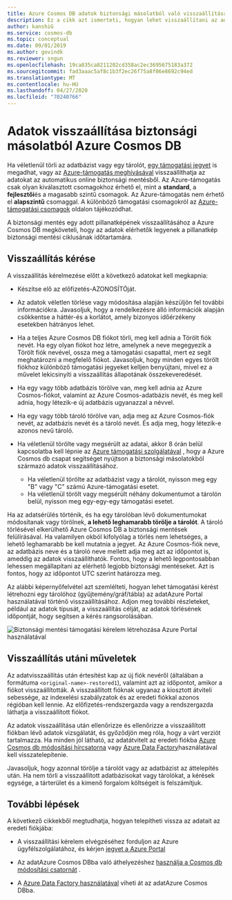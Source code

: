 ```yaml
---
title: Azure Cosmos DB adatok biztonsági másolatból való visszaállítása
description: Ez a cikk azt ismerteti, hogyan lehet visszaállítani az adatok biztonsági másolatból történő Azure Cosmos DB visszaállítását, az Azure-támogatással való kapcsolatfelvételhez pedig az adatok visszaállításához szükséges lépéseket.
author: kanshiG
ms.service: cosmos-db
ms.topic: conceptual
ms.date: 09/01/2019
ms.author: govindk
ms.reviewer: sngun
ms.openlocfilehash: 19ca835ca8211202cd358ac2ec3695675183a372
ms.sourcegitcommit: fad3aaac5af8c1b3f2ec26f75a8f06e8692c94ed
ms.translationtype: MT
ms.contentlocale: hu-HU
ms.lasthandoff: 04/27/2020
ms.locfileid: "70240766"
---
```

# <a name="restore-data-from-a-backup-in-azure-cosmos-db"></a>Adatok visszaállítása biztonsági másolatból Azure Cosmos DB 

Ha véletlenül törli az adatbázist vagy egy tárolót, [egy támogatási jegyet]( https://portal.azure.com/?#blade/Microsoft_Azure_Support/HelpAndSupportBlade) is megadhat, vagy az [Azure-támogatás meghívásával]( https://azure.microsoft.com/support/options/) visszaállíthatja az adatokat az automatikus online biztonsági mentésből. Az Azure-támogatás csak olyan kiválasztott csomagokhoz érhető el, mint a **standard**, a **fejlesztői**és a magasabb szintű csomagok. Az Azure-támogatás nem érhető el **alapszintű** csomaggal. A különböző támogatási csomagokról az [Azure-támogatási csomagok](https://azure.microsoft.com/support/plans/) oldalon tájékozódhat. 

A biztonsági mentés egy adott pillanatképének visszaállításához a Azure Cosmos DB megköveteli, hogy az adatok elérhetők legyenek a pillanatkép biztonsági mentési ciklusának időtartamára.

## <a name="request-a-restore"></a>Visszaállítás kérése

A visszaállítás kérelmezése előtt a következő adatokat kell megkapnia:

* Készítse elő az előfizetés-AZONOSÍTÓját.

* Az adatok véletlen törlése vagy módosítása alapján készüljön fel további információkra. Javasoljuk, hogy a rendelkezésre álló információk alapján csökkentse a háttér-és a korlátot, amely bizonyos időérzékeny esetekben hátrányos lehet.

* Ha a teljes Azure Cosmos DB fiókot törli, meg kell adnia a Törölt fiók nevét. Ha egy olyan fiókot hoz létre, amelynek a neve megegyezik a Törölt fiók nevével, ossza meg a támogatási csapattal, mert ez segít meghatározni a megfelelő fiókot. Javasoljuk, hogy minden egyes törölt fiókhoz különböző támogatási jegyeket kelljen benyújtani, mivel ez a művelet lekicsinyíti a visszaállítás állapotának összekeveredését.

* Ha egy vagy több adatbázis törölve van, meg kell adnia az Azure Cosmos-fiókot, valamint az Azure Cosmos-adatbázis nevét, és meg kell adnia, hogy létezik-e új adatbázis ugyanazzal a névvel.

* Ha egy vagy több tároló törölve van, adja meg az Azure Cosmos-fiók nevét, az adatbázis nevét és a tároló nevét. És adja meg, hogy létezik-e azonos nevű tároló.

* Ha véletlenül törölte vagy megsérült az adatai, akkor 8 órán belül kapcsolatba kell lépnie az [Azure támogatási szolgálatával](https://azure.microsoft.com/support/options/) , hogy a Azure Cosmos db csapat segítséget nyújtson a biztonsági másolatokból származó adatok visszaállításához.
  
  * Ha véletlenül törölte az adatbázist vagy a tárolót, nyisson meg egy "B" vagy "C" számú Azure-támogatási esetet. 
  * Ha véletlenül törölt vagy megsérült néhány dokumentumot a tárolón belül, nyisson meg egy-egy-egy támogatási esetet. 

Ha az adatsérülés történik, és ha egy tárolóban lévő dokumentumokat módosítanak vagy törölnek, **a lehető leghamarabb törölje a tárolót**. A tároló törlésével elkerülhető Azure Cosmos DB a biztonsági mentések felülírásával. Ha valamilyen okból kifolyólag a törlés nem lehetséges, a lehető leghamarabb be kell mutatnia a jegyet. Az Azure Cosmos-fiók neve, az adatbázis neve és a tároló neve mellett adja meg azt az időpontot is, ameddig az adatok visszaállíthatók. Fontos, hogy a lehető legpontosabban lehessen megállapítani az elérhető legjobb biztonsági mentéseket. Azt is fontos, hogy az időpontot UTC szerint határozza meg. 

Az alábbi képernyőfelvétel azt szemlélteti, hogyan lehet támogatási kérést létrehozni egy tárolóhoz (gyűjtemény/gráf/tábla) az adatAzure Portal használatával történő visszaállításához. Adjon meg további részleteket, például az adatok típusát, a visszaállítás célját, az adatok törlésének időpontját, hogy segítsen a kérés rangsorolásában.

![Biztonsági mentési támogatási kérelem létrehozása Azure Portal használatával](./media/how-to-backup-and-restore/backup-support-request-portal.png)

## <a name="post-restore-actions"></a>Visszaállítás utáni műveletek

Az adatvisszaállítás után értesítést kap az új fiók nevéről (általában a formátuma `<original-name>-restored1`), valamint azt az időpontot, amikor a fiókot visszaállították. A visszaállított fióknak ugyanaz a kiosztott átviteli sebessége, az indexelési szabályzatok és az eredeti fiókkal azonos régióban kell lennie. Az előfizetés-rendszergazda vagy a rendszergazda láthatja a visszaállított fiókot.

Az adatok visszaállítása után ellenőrizze és ellenőrizze a visszaállított fiókban lévő adatok vizsgálatát, és győződjön meg róla, hogy a várt verziót tartalmazza. Ha minden jól látható, az adatátvitelt az eredeti fiókba [Azure Cosmos db módosítási hírcsatorna](change-feed.md) vagy [Azure Data Factory](../data-factory/connector-azure-cosmos-db.md)használatával kell visszatelepítenie.

Javasoljuk, hogy azonnal törölje a tárolót vagy az adatbázist az áttelepítés után. Ha nem törli a visszaállított adatbázisokat vagy tárolókat, a kérések egysége, a tárterület és a kimenő forgalom költségeit is felszámítjuk.

## <a name="next-steps"></a>További lépések

A következő cikkekből megtudhatja, hogyan telepítheti vissza az adatait az eredeti fiókjába:

* A visszaállítási kérelem elvégzéséhez forduljon az Azure ügyfélszolgálatához, és kérjen [jegyet a Azure Portal](https://portal.azure.com/?#blade/Microsoft_Azure_Support/HelpAndSupportBlade)
* Az adatAzure Cosmos DBba való áthelyezéshez [használja a Cosmos db módosítási csatornát](change-feed.md) .

* A [Azure Data Factory használatával](../data-factory/connector-azure-cosmos-db.md) viheti át az adatAzure Cosmos DBba.
